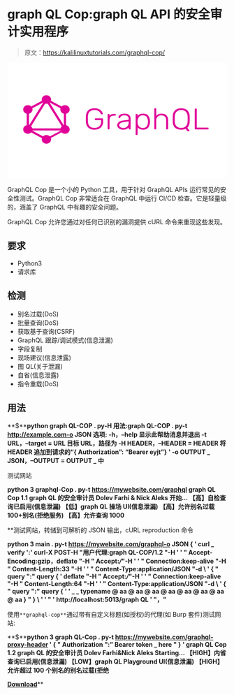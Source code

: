 # graph QL Cop:graph QL API 的安全审计实用程序

> 原文：<https://kalilinuxtutorials.com/graphql-cop/>

[![](img/db498c621e05251f8331cb4faa208af3.png)](https://blogger.googleusercontent.com/img/b/R29vZ2xl/AVvXsEgs10KkhvXAweCAIu_JFI_rlRC5NLoA91RtwwwH2Sk8Y8ZksKgmhksDWwgj5jkA0HvyNu-3G-KEOLL4MkJ9AVqtcqo7e2Oy62sjQQCZch6EVCqwWh0N_XIuPVIjPfYoG-aoP8CI7S5D6ZqE6MSrURTJQcamNoHqMlCt7vpDT6uFtFbUyTWmxKBivSO2/s728/graphql-1%20(1).png)

GraphQL Cop 是一个小的 Python 工具，用于针对 GraphQL APIs 运行常见的安全性测试。GraphQL Cop 非常适合在 GraphQL 中运行 CI/CD 检查。它是轻量级的，涵盖了 GraphQL 中有趣的安全问题。

GraphQL Cop 允许您通过对任何已识别的漏洞提供 cURL 命令来重现这些发现。

## 要求

*   Python3
*   请求库

## 检测

*   别名过载(DoS)
*   批量查询(DoS)
*   获取基于查询(CSRF)
*   GraphQL 跟踪/调试模式(信息泄漏)
*   字段复制
*   现场建议(信息泄露)
*   图 QL(关于泄漏)
*   自省(信息泄露)
*   指令重载(DoS)

## 用法

**$****python graph QL-COP . py-H
用法:graph QL-COP . py-t http://example.com-o JSON
选项:
-h，–help 显示此帮助消息并退出
-t URL，–target = URL 目标 URL，路径为
-H HEADER，–HEADER = HEADER
将 HEADER 追加到请求的“{ Authorization”:
“Bearer eyjt”} '
-o OUTPUT _ JSON，–OUTPUT = OUTPUT _ 中**

测试网站

****python 3 graphql-Cop . py-t https://mywebsite.com/graphql
graph QL Cop 1.1
graph QL 的安全审计员
Dolev Farhi & Nick Aleks
开始…
【高】自检查询已启用(信息泄漏)
【低】graph QL 操场 UI(信息泄漏)
【高】允许别名过载 100+别名(拒绝服务)
【高】允许查询 1000****

 **测试网站，转储到可解析的 JSON 输出，cURL reproduction 命令

**python 3 main . py-t https://mywebsite.com/graphql-o JSON
{ ' curl _ verify ':' curl-X POST-H "用户代理:graph QL-COP/1.2 "-H '
' " Accept-Encoding:gzip，deflate "-H " Accept:*/*"-H '
' " Connection:keep-alive "-H " Content-Length:33 "-H '
' " Content-Type:application/JSON "-d \ ' { " query ":" query { ' deflate "-H " Accept:*/*"-H '
' " Connection:keep-alive "-H " Content-Length:64 "-H '
' " Content-Type:application/JSON "-d \ ' { " query ":" query { '
' _ _ typename @ aa @ aa @ aa @ aa @ aa @ aa @ aa @ aa } " } \ ' '
" ' http://localhost:5013/graph QL ' "，"**

使用`**graphql-cop**`通过带有自定义标题(如授权)的代理(如 Burp 套件)测试网站:

**$****python 3 graph QL-Cop . py-t https://mywebsite.com/graphql-proxy-header ' { " Authorization ":" Bearer token _ here " } '
graph QL Cop 1.2
graph QL 的安全审计员
Dolev Farhi&Nick Aleks
Starting…
【HIGH】内省查询已启用(信息泄漏)
【LOW】graph QL Playground UI(信息泄漏)
【HIGH】允许超过 100 个别名的别名过载(拒绝**

[**Download**](https://github.com/dolevf/graphql-cop)**